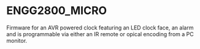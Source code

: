 ENGG2800_MICRO
==============

Firmware for an AVR powered clock featuring an LED clock face, an alarm and is programmable via either an IR remote or opical encoding from a PC monitor.
